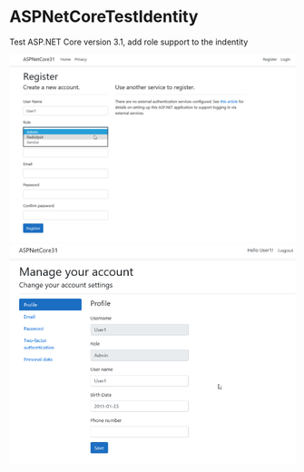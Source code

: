 # ASPNetCoreTestIdentity
Test ASP.NET Core version 3.1, add role support to the indentity

![Demo Image](https://github.com/hjonwy/ASPNetCoreTestIdentity/blob/master/Demo1.png)
![Demo Image](https://github.com/hjonwy/ASPNetCoreTestIdentity/blob/master/Demo2.png)
